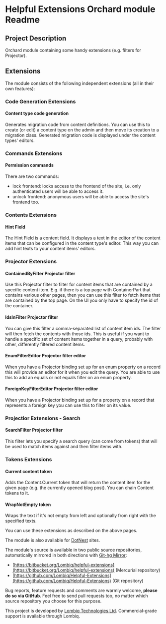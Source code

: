 # Helpful Extensions Orchard module Readme



## Project Description

Orchard module containing some handy extensions (e.g. filters for Projector).

## Extensions

The module consists of the following independent extensions (all in their own features):

### Code Generation Extensions

#### Content type code generation

Generates migration code from content definitions. You can use this to create (or edit) a content type on the admin and then move its creation to a migration class. Generated migration code is displayed under the content types' editors.

### Commands Extensions

#### Permission commands

There are two commands:

- lock frontend: locks access to the frontend of the site, i.e. only authenticated users will be able to access it.
- unlock frontend: anonymous users will be able to access the site's frontend too.

### Contents Extensions

#### Hint Field

The Hint Field is a content field. It displays a text in the editor of the content items that can be configured in the content type's editor. This way you can add hint texts to your content items' editors.

### Projector Extensions

#### ContainedByFilter Projector filter

Use this Projector filter to filter for content items that are contained by a specific content item. E.g. if there is a top page with ContainerPart that contains various other pages, then you can use this filter to fetch items that are contained by the top page.
On the UI you only have to specify the id of the container.

#### IdsInFilter Projector filter

You can give this filter a comma-separated list of content item ids. The filter will then fetch the contents with those ids. This is useful if you want to handle a specific set of content items together in a query, probably with other, differently filtered content items.

#### EnumFilterEditor Projector filter editor

When you have a Projector binding set up for an enum property on a record this will provide an editor for it when you edit the query. You are able to use this to add an equals or not equals filter on an enum property.

#### ForeignKeyFilterEditor Projector filter editor

When you have a Projector binding set up for a property on a record that represents a foreign key you can use this to filter on its value.

### Projectior Extensions - Search

#### SearchFilter Projector filter

This filter lets you specify a search query (can come from tokens) that will be used to match items against and then filter items with.

### Tokens Extensions

#### Current content token

Adds the Content.Current token that will return the content item for the given page (e.g. the currently opened blog post). You can chain Content tokens to it.

#### WrapNotEmpty token

Wraps the text if it's not empty from left and optionally from right with the specified texts.

You can use these extensions as described on the above pages.

The module is also available for [DotNest](http://dotnest.com/) sites.

The module's source is available in two public source repositories, automatically mirrored in both directions with [Git-hg Mirror](https://githgmirror.com):

- [https://bitbucket.org/Lombiq/helpful-extensions](https://bitbucket.org/Lombiq/helpful-extensions) (Mercurial repository)
- [https://github.com/Lombiq/Helpful-Extensions](https://github.com/Lombiq/Helpful-Extensions) (Git repository)

Bug reports, feature requests and comments are warmly welcome, **please do so via GitHub**.
Feel free to send pull requests too, no matter which source repository you choose for this purpose.

This project is developed by [Lombiq Technologies Ltd](http://lombiq.com/). Commercial-grade support is available through Lombiq.